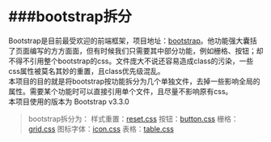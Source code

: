 ###bootstrap拆分
===================  
Bootstrap是目前最受欢迎的前端框架，项目地址：[bootstrap](https://github.com/twbs/bootstrap)。他功能强大囊括了页面编写的方方面面，但有时候我们只需要其中部分功能，例如栅格、按钮；却不得不引用整个bootstrap的css。文件庞大不说还容易造成class的污染，一些css属性被莫名其妙的重置，且class优先级混乱。  
本项目的目的就是将bootstrap按功能拆分为几个单独文件，去掉一些影响全局的属性。需要某个功能时可以直接引用单个文件，且尽量不影响原有css。  
本项目使用的版本为 Bootstrap v3.3.0  

>bootstrap拆分为：
>样式重置：[reset.css](https://github.com/uedtianji/bootSplit/tree/master/doc/reset)
>按钮：[button.css](https://github.com/uedtianji/bootSplit/tree/master/doc/button)
>栅格：[grid.css](https://github.com/uedtianji/bootSplit/tree/master/doc/grid)
>图标字体：[icon.css](https://github.com/uedtianji/bootSplit/tree/master/doc/icon)
>表格：[table.css](https://github.com/uedtianji/bootSplit/tree/master/doc/table)